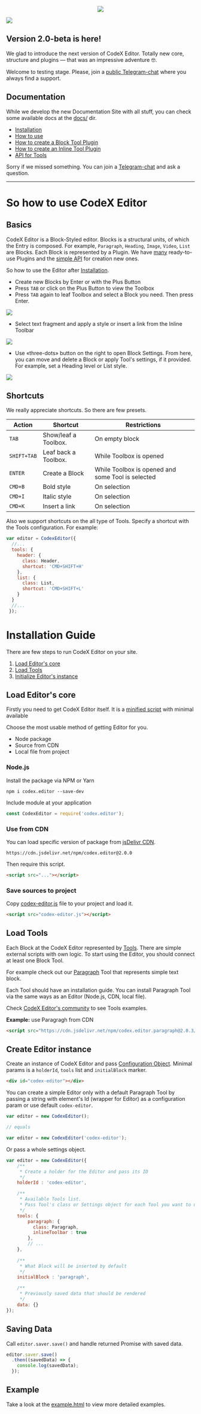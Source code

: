 <p align="center"><img src="https://capella.pics/3c0b525b-50d9-4720-8aad-9148114cfa6e.jpg"></p>

![](https://flat.badgen.net/badge/CodeX%20Editor/v2.0.0/blue?icon=npm)

## Version 2.0-beta is here!

We glad to introduce the next version of CodeX Editor. Totally new core, structure and plugins — that was an impressive adventure 🤓.

Welcome to testing stage. Please, join a [public Telegram-chat](//t.me/codex_editor) where you always find a support.

## Documentation

While we develop the new Documentation Site with all stuff, you can check some available docs at the [docs/](docs/) dir.

- [Installation](docs/installation.md)
- [How to use](docs/usage.md)
- [How to create a Block Tool Plugin](docs/tools.md)
- [How to create an Inline Tool Plugin](docs/tools-inline.md)
- [API for Tools](src/components/interfaces/api.ts)

Sorry if we missed something. You can join a [Telegram-chat](//t.me/codex_editor) and ask a question.

---

# So how to use CodeX Editor

## Basics

CodeX Editor is a Block-Styled editor. Blocks is a structural units, of which the Entry is composed. 
For example, `Paragraph`, `Heading`, `Image`, `Video`, `List` are Blocks. Each Block is represented by a Plugin. 
We have [many](http://github.com/codex-editor) ready-to-use Plugins and the [simple API](tools.md) for creation new ones.

So how to use the Editor after [Installation](installation.md).

- Create new Blocks by Enter or with the Plus Button
- Press `TAB` or click on the Plus Button to view the Toolbox
- Press `TAB` again to leaf Toolbox and select a Block you need. Then press Enter.


 ![](https://github.com/codex-editor/list/raw/master/assets/example.gif)
 
- Select text fragment and apply a style or insert a link from the Inline Toolbar

![](https://capella.pics/7ccbcfcd-1c49-4674-bea7-71021468a1bd.jpg)

- Use «three-dots» button on the right to open Block Settings. From here, you can move and delete a Block 
or apply Tool's settings, if it provided. For example, set a Heading level or List style.

![](https://capella.pics/01a55381-46cd-47c7-b92e-34765434f2ca.jpg)    

## Shortcuts

We really appreciate shortcuts. So there are few presets. 

Action | Shortcut | Restrictions
-- | -- | --
`TAB` | Show/leaf a Toolbox. | On empty block
`SHIFT+TAB` | Leaf back a Toolbox. | While Toolbox is opened
`ENTER` | Create a Block | While Toolbox is opened and some Tool is selected
`CMD+B` | Bold style | On selection
`CMD+I` | Italic style | On selection
`CMD+K` | Insert a link | On selection
 
Also we support shortcuts on the all type of Tools. Specify a shortcut with the Tools configuration. For example:

```js
var editor = CodexEditor({
  //...
  tools: {
    header: {
      class: Header,
      shortcut: 'CMD+SHIFT+H'
    },
    list: {
      class: List,
      shortcut: 'CMD+SHIFT+L'
    }
  }
  //...
 });

```


# Installation Guide

There are few steps to run CodeX Editor on your site.

1. [Load Editor's core](#load-editors-core)
2. [Load Tools](#load-tools)
3. [Initialize Editor's instance](#create-editor-instance)

## Load Editor's core

Firstly you need to get CodeX Editor itself. It is a [minified script](../build/codex-editor.js) with minimal available  

Choose the most usable method of getting Editor for you.

- Node package
- Source from CDN
- Local file from project

### Node.js

Install the package via NPM or Yarn

```shell
npm i codex.editor --save-dev
```

Include module at your application 

```javascript
const CodexEditor = require('codex.editor');
```

### Use from CDN

You can load specific version of package from [jsDelivr CDN](https://www.jsdelivr.com/package/npm/codex.editor).

`https://cdn.jsdelivr.net/npm/codex.editor@2.0.0`

Then require this script.

```html
<script src="..."></script>
```

### Save sources to project

Copy [codex-editor.js](../build/codex-editor.js) file to your project and load it.

```html
<script src="codex-editor.js"></script>
```

## Load Tools

Each Block at the CodeX Editor represented by [Tools](tools.md). There are simple external scripts with own logic. To start using the Editor, you should connect at least one Block Tool.

For example check out our [Paragraph](https://github.com/codex-editor/paragraph) Tool that represents simple text block.

Each Tool should have an installation guide. You can install Paragraph Tool via the same ways as an Editor (Node.js, CDN, local file).

Check [CodeX Editor's community](https://github.com/codex-editor) to see Tools examples.

**Example:** use Paragragh from CDN

```html
<script src="https://cdn.jsdelivr.net/npm/codex.editor.paragraph@2.0.3/dist/bundle.js"></script>
```

## Create Editor instance

Create an instance of CodeX Editor and pass [Configuration Object](../src/components/interfaces/editor-config.ts). 
Minimal params is a `holderId`, `tools` list and `initialBlock` marker.

```html
<div id="codex-editor"></div>
```

You can create a simple Editor only with a default Paragraph Tool by passing a string with element's Id (wrapper for Editor) as a configuration param or use default `codex-editor`.

```javascript
var editor = new CodexEditor();

// equals

var editor = new CodexEditor('codex-editor');
````

Or pass a whole settings object.

```javascript
var editor = new CodexEditor({
    /**
     * Create a holder for the Editor and pass its ID
     */
    holderId : 'codex-editor',

    /**
     * Available Tools list.
     * Pass Tool's class or Settings object for each Tool you want to use
     */
    tools: {
        paragraph: {
          class: Paragraph,
          inlineToolbar : true
        },
        // ...
    },
    
    /**
     * What Block will be inserted by default
     */
    initialBlock : 'paragraph',

    /**
     * Previously saved data that should be rendered
     */
    data: {}
});
```

## Saving Data

Call `editor.saver.save()` and handle returned Promise with saved data.

```javascript
editor.saver.save()
  .then((savedData) => {
    console.log(savedData);
  });
```  

## Example

Take a look at the [example.html](../example/example.html) to view more detailed examples.




